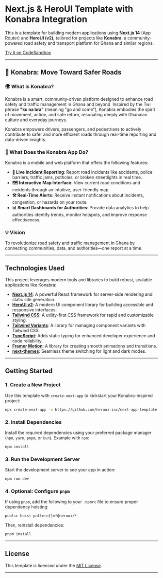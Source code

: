 # Next.js & HeroUI Template with Konabra Integration

This is a template for building modern applications using **Next.js 14** (App Router) and **HeroUI (v2)**, tailored for projects like **Konabra**, a community-powered road safety and transport platform for Ghana and similar regions.

[Try it on CodeSandbox](https://githubbox.com/heroui-inc/heroui/next-app-template)

---

## 🚀 Konabra: Move Toward Safer Roads

### 🌍 What is Konabra?

Konabra is a smart, community-driven platform designed to enhance road safety and traffic management in Ghana and beyond. Inspired by the Twi phrase **"ko na bra"** (meaning "go and come"), Konabra embodies the spirit of movement, action, and safe return, resonating deeply with Ghanaian culture and everyday journeys.

Konabra empowers drivers, passengers, and pedestrians to actively contribute to safer and more efficient roads through real-time reporting and data-driven insights.

### 📱 What Does the Konabra App Do?

Konabra is a mobile and web platform that offers the following features:

- **📍 Live Incident Reporting**: Report road incidents like accidents, police barriers, traffic jams, potholes, or broken streetlights in real time.
- **🗺️ Interactive Map Interface**: View current road conditions and incidents through an intuitive, user-friendly map.
- **🛠️ Real-Time Alerts**: Receive instant notifications about incidents, congestion, or hazards on your route.
- **📊 Smart Dashboards for Authorities**: Provide data analytics to help authorities identify trends, monitor hotspots, and improve response effectiveness.

### 💡 Vision

To revolutionize road safety and traffic management in Ghana by connecting communities, data, and authorities—one report at a time.

---

## Technologies Used

This project leverages modern tools and libraries to build robust, scalable applications like Konabra:

- **[Next.js 14](https://nextjs.org/docs/getting-started)**: A powerful React framework for server-side rendering and static site generation.
- **[HeroUI v2](https://heroui.com/)**: A modern UI component library for building accessible and responsive interfaces.
- **[Tailwind CSS](https://tailwindcss.com/)**: A utility-first CSS framework for rapid and customizable styling.
- **[Tailwind Variants](https://tailwind-variants.org)**: A library for managing component variants with Tailwind CSS.
- **[TypeScript](https://www.typescriptlang.org/)**: Adds static typing for enhanced developer experience and code reliability.
- **[Framer Motion](https://www.framer.com/motion/)**: A library for creating smooth animations and transitions.
- **[next-themes](https://github.com/pacocoursey/next-themes)**: Seamless theme switching for light and dark modes.

---

## Getting Started

### 1. Create a New Project

Use this template with `create-next-app` to kickstart your Konabra-inspired project:

```bash
npx create-next-app -e https://github.com/heroui-inc/next-app-template
```

### 2. Install Dependencies

Install the required dependencies using your preferred package manager (`npm`, `yarn`, `pnpm`, or `bun`). Example with `npm`:

```bash
npm install
```

### 3. Run the Development Server

Start the development server to see your app in action:

```bash
npm run dev
```

### 4. Optional: Configure `pnpm`

If using `pnpm`, add the following to your `.npmrc` file to ensure proper dependency hoisting:

```bash
public-hoist-pattern[]=*@heroui/*
```

Then, reinstall dependencies:

```bash
pnpm install
```

---

## License

This template is licensed under the [MIT License](https://github.com/heroui-inc/next-app-template/blob/main/LICENSE).

---
